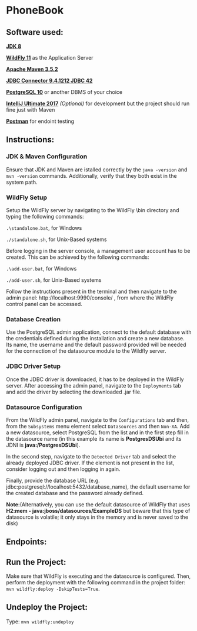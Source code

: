 # PhoneBook

## Software used:

**[JDK 8](http://www.oracle.com/technetwork/pt/java/javase/downloads/jdk8-downloads-2133151.html)**

**[WildFly 11](http://wildfly.org/downloads/)** as the Application Server 

**[Apache Maven 3.5.2](https://maven.apache.org/download.cgi)** 

**[JDBC Connector 9.4.1212 JDBC 42](https://jdbc.postgresql.org/download.html)**

**[PostgreSQL 10](https://www.postgresql.org/download/)** or another DBMS of your choice

**[IntelliJ Ultimate 2017](https://www.jetbrains.com/idea/download/)**  *(Optional)*  for development but the project should run fine just with Maven

**[Postman](https://www.getpostman.com/)** for endoint testing

## Instructions:

### JDK & Maven Configuration
Ensure that JDK and Maven are istalled correctly by the `java -version` and `mvn -version` commands. Additionally, verify that they both exist in the system path.

### WildFly Setup
Setup the WildFly server by navigating to the WildFly \bin directory and typing the following commands:

`.\standalone.bat`, for Windows

`./standalone.sh`, for Unix-Based systems

Before logging in the server console, a management user account has to be created. This can be achieved by the following commands:

`.\add-user.bat`, for Windows

`./add-user.sh`, for Unix-Based systems

Follow the instructions present in the terminal and then navigate to the admin panel:  http://localhost:9990/console/ , from where the WildFly control panel can be accessed.

### Database Creation

Use the PostgreSQL admin application, connect to the default database with the credentials defined during the installation and create a new database. Its name, the username and the default password provided will be needed for the connection of the datasource module to the Wildfly server.

### JDBC Driver Setup

Once the JDBC driver is downloaded, it has to be deployed in the WildFly server. After accessing the admin panel, navigate to the `Deployments` tab and add the driver by selecting the downloaded .jar file. 

### Datasource Configuration

From the WildFly admin panel, navigate to the `Configurations` tab and then, from the `Subsystems` menu element select `Datasources` and then `Non-XA`. Add a new datasource, select PostgreSQL from the list and in the first step fill in the datasource name (in this example its name is **PostgresDSUbi** and its JDNI is **java:/PostgresDSUbi**). 

In the second step, navigate to the `Detected Driver` tab and select the already deployed JDBC driver. If the element is not present in the list, consider logging out and then logging in again. 

Finally, provide the database URL (e.g. jdbc:postgresql://localhost:5432/database_name), the default username for the created database and the password already defined. 


**Note:**(Alternatively,  you can use the default datasource of WildFly that uses **H2:mem - java:jboss/datasources/ExampleDS** but beware that this type of datasource is volatile; it only stays in the memory and is never saved to the disk)


## Endpoints:

## Run the Project:

Make sure that WildFly is executing and the datasource is configured. Then, perform the deployment with the following command in the project folder: `mvn wildfly:deploy -DskipTests=True`.

## Undeploy the Project: 
Type:  `mvn wildfly:undeploy`
